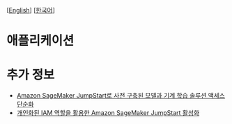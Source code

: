 [[English](README.md)] [[한국어](README.ko.md)]

# 애플리케이션

# 추가 정보
- [Amazon SageMaker JumpStart로 사전 구축된 모델과 기계 학습 솔루션 액세스 단순화](https://aws.amazon.com/ko/blogs/korea/amazon-sagemaker-jumpstart-simplifies-access-to-prebuilt-models-and-machine-learning-models/)
- [개인화된 IAM 역할을 활용한 Amazon SageMaker JumpStart 활성화](https://aws.amazon.com/blogs/machine-learning/enable-amazon-sagemaker-jumpstart-for-custom-iam-execution-roles/)
